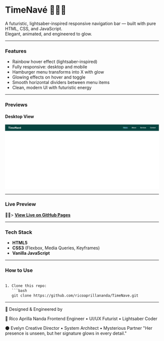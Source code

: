 # TimeNavé 🩵💚💜

A futuristic, lightsaber-inspired responsive navigation bar — built with pure HTML, CSS, and JavaScript.  
Elegant, animated, and engineered to glow.

---

### Features

-  Rainbow hover effect (lightsaber-inspired)
-  Fully responsive: desktop and mobile
-  Hamburger menu transforms into X with glow
-  Glowing effects on hover and toggle
-  Smooth horizontal dividers between menu items
-  Clean, modern UI with futuristic energy

-  ---

### Previews

#### Desktop View
![Desktop Preview](preview1.PNG)

---

### Live Preview

🍃🐜> **[View Live on GitHub Pages](https://ricoaprillananda.github.io/TimeNave/)** 

---

### Tech Stack

- **HTML5**
- **CSS3** (Flexbox, Media Queries, Keyframes)
- **Vanilla JavaScript**
---

### How to Use

```

1. Clone this repo:
   ```bash
   git clone https://github.com/ricoaprillananda/TimeNave.git

```
---

💎 Designed & Engineered by


🍃 Rico Aprilla Nanda
Frontend Engineer • UI/UX Futurist • Lightsaber Coder

🌑 Evelyn
Creative Director • System Architect • Mysterious Partner
"Her presence is unseen, but her signature glows in every detail."

